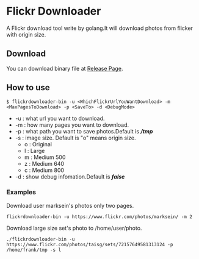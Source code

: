 # Flickr Downloader

A Flickr download tool write by golang.It will download photos from flicker with origin size.

## Download

You can download binary file at [Release Page](https://github.com/eternnoir/flickrdownloader-bin/releases).

## How to use

```
$ flickrdownloader-bin -u <WhichFlickrUrlYouWantDownload> -m <MaxPagesToDownload> -p <SaveTo> -d <DebugMode>
```
* -u : what url you want to download.
* -m : how many pages you want to download.
* -p : what path you want to save photos.Default is ***/tmp***
* -s : image size. Default is "o" means origin size.
	* o : Original
	* l : Large
	* m : Medium 500
	* z : Medium 640
	* c : Medium 800
* -d : show debug infomation.Default is ***false***

### Examples

Download user marksein's photos only two pages.

```
flickrdownloader-bin -u https://www.flickr.com/photos/marksein/ -m 2
```

Download large size set's photo to /home/user/photo.

```
./flickrdownloader-bin -u https://www.flickr.com/photos/taisg/sets/72157649581313124 -p /home/frank/tmp -s l       
```
